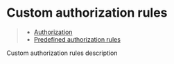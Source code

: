 # Custom authorization rules

> * [Authorization](/model-definitions/authorization)
> * [Predefined authorization rules](predefined)

Custom authorization rules description
